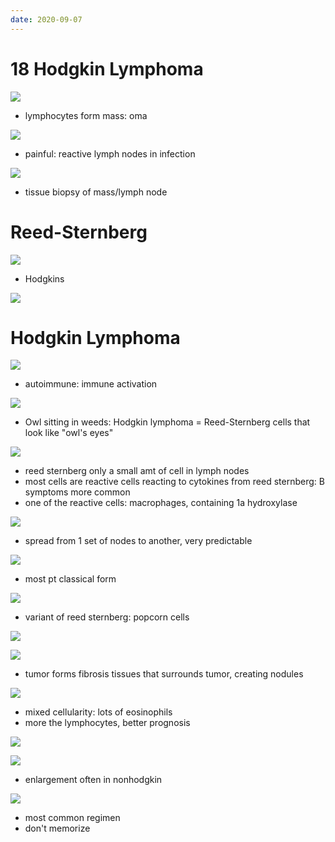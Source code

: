 ```yaml
---
date: 2020-09-07
---
```


# 18 Hodgkin Lymphoma

<!-- lymphoma is, location, symptoms. 2 types.. -->

![](https://photos.thisispiggy.com/file/wikiFiles/Nb7mrOD.jpg)

- lymphocytes form mass: oma

![](https://photos.thisispiggy.com/file/wikiFiles/dmc5qBB.jpg)

- painful: reactive lymph nodes in infection

![](https://photos.thisispiggy.com/file/wikiFiles/9UDrb6j.jpg)

- tissue biopsy of mass/lymph node

# Reed-Sternberg

<!-- reed- sternberg cell, type of cell, marker, indication.. -->

![](https://photos.thisispiggy.com/file/wikiFiles/iD6MBss.jpg)

- Hodgkins

![](https://photos.thisispiggy.com/file/wikiFiles/AFlnjVQ.jpg)

# Hodgkin Lymphoma

<!-- hodgkin demographics, risks, biopsy shows, symptoms.. -->

![](https://photos.thisispiggy.com/file/wikiFiles/hRLny7Q.jpg)

- autoimmune: immune activation

![](https://photos.thisispiggy.com/file/wikiFiles/f98eyJq.jpg)

- Owl sitting in weeds: Hodgkin lymphoma = Reed-Sternberg cells that look like "owl's eyes"

![](https://photos.thisispiggy.com/file/wikiFiles/pHAMAfE.jpg)

- reed sternberg only a small amt of cell in lymph nodes
- most cells are reactive cells reacting to cytokines from reed sternberg: B symptoms more common
- one of the reactive cells: macrophages, containing 1a hydroxylase

![](https://photos.thisispiggy.com/file/wikiFiles/jfhFv17.jpg)

- spread from 1 set of nodes to another, very predictable

<!-- Hodgkin classification, characteristics.. -->

![](https://photos.thisispiggy.com/file/wikiFiles/HuYNznP.jpg)

- most pt classical form

![](https://photos.thisispiggy.com/file/wikiFiles/utlga7u.jpg)

- variant of reed sternberg: popcorn cells

![](https://photos.thisispiggy.com/file/wikiFiles/s5mIZXF.jpg)

![](https://photos.thisispiggy.com/file/wikiFiles/bdM3v96.jpg)

- tumor forms fibrosis tissues that surrounds tumor, creating nodules

![](https://photos.thisispiggy.com/file/wikiFiles/bbABbrX.jpg)

- mixed cellularity: lots of eosinophils
- more the lymphocytes, better prognosis

<!-- Hodgkin vs non hodgkin.. -->

![](https://photos.thisispiggy.com/file/wikiFiles/EYm4TLQ.jpg)

![](https://photos.thisispiggy.com/file/wikiFiles/hQ1MO35.jpg)

- enlargement often in nonhodgkin

<!-- hodgkin treatment -->

![](https://photos.thisispiggy.com/file/wikiFiles/TXWA5YF.jpg)

- most common regimen
- don't memorize
